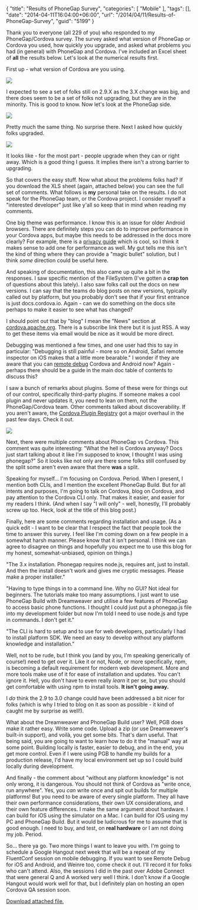 {
	"title": "Results of PhoneGap Survey",
	"categories": [
		"Mobile"
	],
	"tags": [],
	"date": "2014-04-11T16:04:00+06:00",
	"url": "/2014/04/11/Results-of-PhoneGap-Survey",
	"guid": "5199"
}

<p>
Thank you to everyone (all 229 of you) who responded to my PhoneGap/Cordova survey. The survey asked what version of PhoneGap or Cordova you used, how quickly you upgrade, and asked what problems you had (in general) with PhoneGap and Cordova. I've included an Excel sheet of <strong>all</strong> the results below. Let's look at the numerical results first.
</p>
<!--more-->
<p>
First up - what version of Cordova are you using.
</p>

<p>
<img src="https://static.raymondcamden.com/images/shot18.png" />
</p>

<p>
I expected to see a set of folks still on 2.9.X as the 3.X change was big, and there does seem to be a set of folks not upgrading, but they are in the minority. This is good to know. Now let's look at the PhoneGap side.
</p>

<p>
<img src="https://static.raymondcamden.com/images/shot28.png" />
</p>

<p>
Pretty much the same thing. No surprise there. Next I asked how quickly folks upgraded.
</p>

<p>
<img src="https://static.raymondcamden.com/images/shot35.png" />
</p>

<p>
It looks like - for the most part - people upgrade when they can or right away. Which is a good thing I guess. It implies there isn't a strong barrier to upgrading.
</p>

<p>
So that covers the easy stuff. Now what about the problems folks had? If you download the XLS sheet (again, attached below) you can see the full set of comments. What follows is <strong>my</strong> personal take on the results. I do not speak for the PhoneGap team, or the Cordova project. I consider myself a "interested developer" just like y'all so keep that in mind when reading my comments.
</p>

<p>
One big theme was performance. I know this is an issue for older Android browsers. There are definitely steps you can do to improve performance in your Cordova apps, but maybe this needs to be addressed in the docs more clearly? For example, there is a <a href="http://cordova.apache.org/docs/en/3.4.0/guide_appdev_privacy_index.md.html#Privacy%20Guide">privacy guide</a> which is cool, so I think it makes sense to add one for performance as well. My gut tells me this isn't the kind of thing where they can provide a "magic bullet" solution, but I think <i>some</i> direction could be useful here.
</p>

<p>
And speaking of documentation, this also came up quite a bit in the responses. I saw specific mention of the FileSystem (I've gotten a <strong>crap ton</strong> of questions about this lately). I also saw folks call out the docs on new versions. I can say that the teams do blog posts on new versions, typically called out by platform, but you probably don't see that if your first entrance is just docs.cordova.io. Again - can we do something on the docs site perhaps to make it easier to see what has changed?
</p>

<p>
I should point out that by "blog" I mean the "News" section at <a href="http://cordova.apache.org">cordova.apache.org</a>. There is a subscribe link there but it is just RSS. A way to get these items via email would be nice as it would be more direct.
</p>

<p>
Debugging was mentioned a few times, and one user had this to say in particular: "Debugging is still painful - more so on Android, Safari remote inspector on iOS makes that a little more bearable." I wonder if they are aware that you can <a href="http://www.raymondcamden.com/index.cfm/2014/1/2/Apache-Cordova-33-and-Remote-Debugging-for-Android">remote debug</a> Cordova and Android now? Again - perhaps there should be a guide in the main doc table of contents to discuss this?
</p>

<p>
I saw a bunch of remarks about plugins. Some of these were for things out of our control, specifically third-party plugins. If someone makes a cool plugin and never updates it, you need to lean on them, not the PhoneGap/Cordova team. Other comments talked about discoverability. If you aren't aware, the  <a href="http://plugins.cordova.io/">Cordova Plugin Registry</a> got a major overhaul in the past few days. Check it out.
</p>

<p>
<img src="https://static.raymondcamden.com/images/Screen-Shot-2014-04-11-at-14.38.20.jpg" />
</p>

<p>
Next, there were multiple comments about PhoneGap vs Cordova. This comment was quite interesting: "What the hell is Cordova anyway? Docs just start talking about it like I'm supposed to know, I thought I was using phonegap?" So it looks like not only are there some folks still confused by the split some aren't even aware that there <strong>was</strong> a split. 
</p>

<p>
Speaking for myself... I'm focusing on Cordova. Period. When I present, I mention both CLIs, and I mention the excellent PhoneGap Build. But for all intents and purposes, I'm going to talk on Cordova, blog on Cordova, and pay attention to the Cordova CLI only. That makes it easier, and easier for my readers I think. (And when I say "I will only" - well, honestly, I'll probably screw up too. Heck, look at the title of this blog post.)
</p>

<p>
Finally, here are some comments regarding installation and usage. (As a quick edit - I want to be clear that I respect the fact that people took the time to answer this survey. I feel like I'm coming down on a few people in a somewhat harsh manner. Please know that it isn't personal. I think we can agree to disagree on things and hopefully you expect me to use this blog for my honest, somewhat-unbiased, opinion on things.)
</p>

<p>
"The 3.x installation. Phonegap requires node.js, requires ant, just to install. And then the install doesn't work and gives me cryptic messages. Please make a proper installer."
</p>

<p>
"Having to type things in to a command line. Why no GUI? Not ideal for beginners. The tutorials make too many assumptions. I just want to use PhoneGap Build with Dreamweaver and utilise a few features of PhoneGap to access basic phone functions. I thought I could just put a phonegap.js file into my development folder but now I'm told I need to use node.js and type in commands. I don't get it."
</p>

<p>
"The CLI is hard to setup and to use for web developers, particularly I had to install platform SDK. We need an easy to develop without any platform knowledge and installation."
</p>

<p>
Well, not to be rude, but I think you (and by you, I'm speaking generically of course!) need to get over it. Like it or not, Node, or more specifically, npm, is becoming a default requirement for modern web development. More and more tools make use of it for ease of installation and updates. You can't ignore it. Hell, you don't have to even really <i>learn</i> it per se, but you should get comfortable with using npm to install tools. <strong>It isn't going away.</strong>
</p>

<p>
I <i>do</i> think the 2.9 to 3.0 change could have been addressed a bit nicer for folks (which is why I tried to blog on it as soon as possible - it kind of caught me by surprise as well!). 
</p>

<p>What about the Dreamweaver and PhoneGap Build user? Well, PGB does make it rather easy. Write some code. Upload a zip (or use Dreamweaver's built-in support), and voilà, you get some bits. That's darn useful. That being said, you are going to want to learn how to do it the "manual" way at some point. Building locally is faster, easier to debug, and in the end, you get more control. Even if I were using PGB to handle my builds for a production release, I'd have my local environment set up so I could build locally during development.
</p>

<p>
And finally - the comment about "without any platform knowledge" is not only wrong, it is dangerous. You should not think of Cordova as "write once, run anywhere". Yes, you <i>can</i> write once and spit out builds for multiple platforms! But you need to be aware of every single platform. They all have their own performance considerations, their own UX considerations, and their own feature differences. I make the same argument about hardware. I can build for iOS using the simulator on a Mac. I can build for iOS using my PC and PhoneGap Build. But it would be ludicrous for me to assume that is good enough. I need to buy, and test, on <strong>real hardware</strong> or I am not doing my job. Period.
</p>

<p>
So... there ya go. Two more things I want to leave you with. I'm going to schedule a Google Hangout next week that will be a repeat of my FluentConf session on mobile debugging. If you want to see Remote Debug for iOS and Android, and Weinre too, come check it out. I'll record it for folks who can't attend. Also, the sessions I did in the past over Adobe Connect that were general Q and A worked very well I think. I don't know if a Google Hangout would work well for that, but I definitely plan on hosting an open Cordova QA session soon.
</p><p><a href='enclosures/C%3A%5Chosts%5C2013%2Eraymondcamden%2Ecom%5Cenclosures%2FCordova%2DPhoneGap%20Version%20%28Responses%29%2Exlsx'>Download attached file.</a></p>